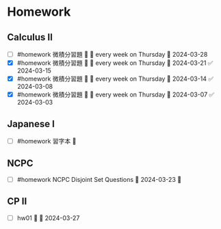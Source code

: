 # Homework

## Calculus II

- [ ] #homework 微積分習題 🔼 🔁 every week on Thursday 📅 2024-03-28
- [x] #homework 微積分習題 🔼 🔁 every week on Thursday 📅 2024-03-21 ✅ 2024-03-15
- [x] #homework 微積分習題 🔼 🔁 every week on Thursday 📅 2024-03-14 ✅ 2024-03-08
- [x] #homework 微積分習題 🔼 🔁 every week on Thursday 📅 2024-03-07 ✅ 2024-03-03 

## Japanese I 

- [ ] #homework 習字本 🔽 

## NCPC

- [ ] #homework  NCPC Disjoint Set Questions 📅 2024-03-23 🔼 

## CP II

- [ ] hw01 🔼 📅 2024-03-27


